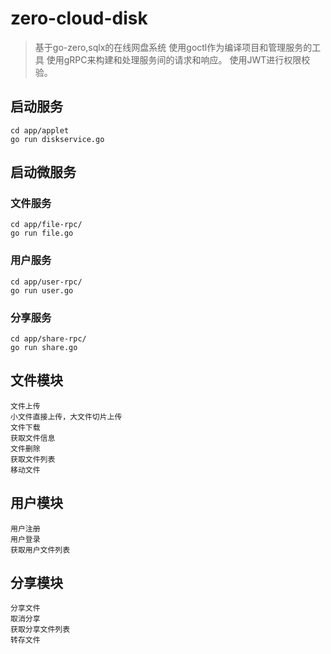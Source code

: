 # zero-cloud-disk
> 基于go-zero,sqlx的在线网盘系统
> 使用goctl作为编译项目和管理服务的工具
> 使用gRPC来构建和处理服务间的请求和响应。
> 使用JWT进行权限校验。

## 启动服务
    cd app/applet
    go run diskservice.go

## 启动微服务
### 文件服务
    cd app/file-rpc/
    go run file.go 

### 用户服务
    cd app/user-rpc/
    go run user.go 

### 分享服务
    cd app/share-rpc/
    go run share.go 


## 文件模块
    文件上传
    小文件直接上传，大文件切片上传
    文件下载
    获取文件信息
    文件删除
    获取文件列表
    移动文件

## 用户模块
    用户注册
    用户登录
    获取用户文件列表

## 分享模块
    分享文件
    取消分享
    获取分享文件列表
    转存文件

